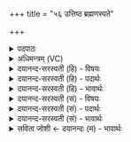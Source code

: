 +++
title = "५६ उत्तिष्ठ ब्रह्मणस्पते"

+++
<details><summary>पदपाठः</summary>

उत्। ति॒ष्ठ॒। ब्र॒ह्म॒णः॒। प॒ते॒। दे॒व॒यन्त॒ इति॑ देव॒ऽयन्तः॑। त्वा॒। ई॒म॒हे॒। उप॑। प्र। य॒न्तु॒। म॒रुतः॑। सु॒दा॑नव॒ इति॑ सु॒ऽदान॑वः। इन्द्र॑। प्रा॒शूः। भ॒व॒। सचा॑। ५६।
</details>

<details><summary>अधिमन्त्रम् (VC)</summary>

- ब्रह्मणस्पतिर्देवता
- कण्व ऋषिः
- निचृद्बृहती
- मध्यमः
</details>

<details><summary>दयानन्द-सरस्वती (हि) - विषयः</summary>

विद्वान् पुरुष क्या करे, इस विषय को अगले मन्त्र में कहा है ॥
</details>

<details><summary>दयानन्द-सरस्वती (हि) - पदार्थः</summary>

पदार्थान्वयभाषाः -  हे (ब्रह्मणः) धन के (पते) रक्षक (इन्द्र) ऐश्वर्यकारक विद्वन् ! (देवयन्तः) दिव्य विद्वानों की कामना करते हुए हम लोग जिस (त्वा) आपकी (ईमहे) याचना करते हैं, जिस आपको (सुदानवः) सुन्दर दान देनेवाले (मरुतः) मनुष्य (उप, प्र, यन्तु) समीप से प्रयत्न के साथ प्राप्त हों सो आप (उत्, तिष्ठ) उठिये और (सचा) सत्य के सम्बन्ध से (प्राशूः) उत्तम भोग करनेहारे (भव) हूजिये ॥५६ ॥
</details>

<details><summary>दयानन्द-सरस्वती (हि) - भावार्थः</summary>

भावार्थभाषाः -  हे विद्वन् ! जो लोग विद्या की कामना करते हुए आपका आश्रय लेवें, उनके अर्थ विद्या देने के लिये आप उद्यत हूजिये ॥५६ ॥
</details>

<details><summary>दयानन्द-सरस्वती (सं) - विषयः</summary>

विद्वान् किं कुर्यादित्याह ॥
</details>

<details><summary>दयानन्द-सरस्वती (सं) - पदार्थः</summary>

पदार्थान्वयभाषाः -  हे ब्रह्मणस्पते इन्द्र ! देवयन्तो वयं यन्त्वेमहे यन्त्वा सुदानवो मरुत उप प्रयन्तु। स त्वमुत्तिष्ठ सचा प्राशूर्भव ॥५६ ॥
</details>

<details><summary>दयानन्द-सरस्वती (सं) - भावार्थः</summary>

भावार्थभाषाः -  हे विद्वन् ! ये विद्यां कामयमानास्त्वामुपतिष्ठेयुस्तेभ्यो विद्यादानाय भवानुत्तिष्ठतूद्युक्तो भवतु ॥५६ ॥
</details>

<details><summary>सविता जोशी ← दयानन्दः (म) - भावार्थः</summary>

भावार्थभाषाः -  हे विद्वानांनो ! जे लोक विद्येची कामना करून तुमचा आमचा आश्रय घेतात त्यांना विद्या देण्यात तुम्ही तत्पर व्हा.
</details>